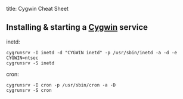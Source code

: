 title: Cygwin Cheat Sheet

## Installing & starting a [Cygwin][] service

inetd:

    cygrunsrv -I inetd -d "CYGWIN inetd" -p /usr/sbin/inetd -a -d -e CYGWIN=ntsec
    cygrunsrv -S inetd

cron:

    cygrunsrv -I cron -p /usr/sbin/cron -a -D
    cygrunsrv -S cron

[Cygwin]: http://www.cygwin.com/
